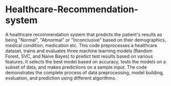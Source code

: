 # Healthcare-Recommendation-system
A healthcare recommendation system that predicts the patient's results as being "Normal", "Abnormal" or "Inconclusive" based on their demographics, medical condition, medication etc. 
This code preprocesses a healthcare dataset, trains and evaluates three machine learning models (Random Forest, SVC, and Naive Bayes) to predict test results based on various features. It selects the best model based on accuracy, tests the models on a subset of data, and makes predictions on a sample input. The code demonstrates the complete process of data preprocessing, model building, evaluation, and prediction using different algorithms.
